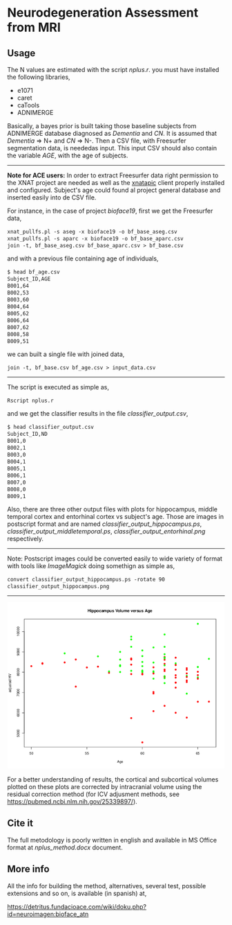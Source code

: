 # Neurodegeneration Assessment from MRI

## Usage

The N values are estimated with the script *nplus.r*. you must have installed the following libraries,

  - e1071
  - caret
  - caTools
  - ADNIMERGE

Basically, a bayes prior is built taking those baseline subjects from ADNIMERGE database diagnosed as *Dementia* and  *CN*. It is assumed that *Dementia* => N+ and  *CN* => N-. Then a CSV file, with Freesurfer segmentation data, is neededas input. This input CSV should also contain the variable *AGE*, with the age of subjects. 

---
**Note for ACE users:** In order to extract Freesurfer data right permission to the XNAT project are needed as well as the [xnatapic](https://github.com/asqwerty666/xnatapic) client properly installed and configured. Subject's age could found al project general database and inserted easily into de CSV file.

For instance, in the case of project *bioface19*, first we get the Freesurfer data,

```
xnat_pullfs.pl -s aseg -x bioface19 -o bf_base_aseg.csv
xnat_pullfs.pl -s aparc -x bioface19 -o bf_base_aparc.csv
join -t, bf_base_aseg.csv bf_base_aparc.csv > bf_base.csv
```

and with a previous file containing age of individuals,

```
$ head bf_age.csv 
Subject_ID,AGE
B001,64
B002,53
B003,60
B004,64
B005,62
B006,64
B007,62
B008,58
B009,51
```

we can built a single file with joined data,

```
join -t, bf_base.csv bf_age.csv > input_data.csv
```

---
The script is executed as simple as,

```
Rscript nplus.r
```

and we get the classifier results in the file *classifier_output.csv*,

```
$ head classifier_output.csv 
Subject_ID,ND
B001,0
B002,1
B003,0
B004,1
B005,1
B006,1
B007,0
B008,0
B009,1
```
Also, there are three other output files with plots for hippocampus, middle temporal cortex and entorhinal cortex vs subject's age. Those are images in postscript format and are named *classifier_output_hippocampus.ps*, *classifier_output_middletemporal.ps*, *classifier_output_entorhinal.png* respectively.

---
Note: Postscript images could be converted easily to wide variety of format with tools like *ImageMagick* doing somethign as simple as,
```
convert classifier_output_hippocampus.ps -rotate 90 classifier_output_hippocampus.png
```
---
![classifier HV vs AGE](classifier_output.png)

For a better understanding of results, the cortical and subcortical volumes plotted on these plots are corrected by intracranial volume using the residual correction method (for ICV adjusment methods, see https://pubmed.ncbi.nlm.nih.gov/25339897/).

## Cite it

The full metodology is poorly written in english and available in MS Office format at *nplus_method.docx* document.

## More info

All the info for building the method, alternatives, several test, possible extensions and so on, is available (in spanish) at,

https://detritus.fundacioace.com/wiki/doku.php?id=neuroimagen:bioface_atn

